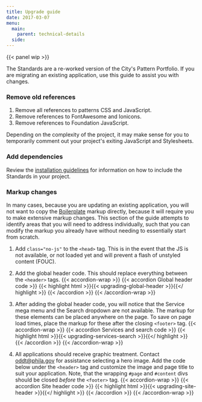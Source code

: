 ```yaml
---
title: Upgrade guide
date: 2017-03-07
menu:
  main:
    parent: technical-details
  side:
---
```

{{< panel wip >}}

The Standards are a re-worked version of the City's Pattern Portfolio. If you are migrating an existing application, use this guide to assist you with changes.

### Remove old references

1. Remove all references to patterns CSS and JavaScript.
2. Remove references to FontAwesome and Ionicons.
3. Remove references to Foundation JavaScript.

Depending on the complexity of the project, it may make sense for you to temporarily comment out your project's exiting JavaScript and Stylesheets.

### Add dependencies

Review the [installation guidelines](/use/installation) for information on how to include the Standards in your project.

### Markup changes
In many cases, because you are updating an existing application, you will not want to copy the [Boilerplate](/templates/markup/boilerplate/) markup directly, because it will require you to make extensive markup changes. This section of the guide attempts to identify areas that you will need to address individually, such that you can modify the markup you already have without needing to essentially start from scratch.

1. Add `class="no-js"` to the `<head>` tag. This is in the event that the JS is not available, or not loaded yet and will prevent a flash of unstyled content (FOUC).

2. Add the global header code. This should replace everything between the `<header>` tags.
  {{< accordion-wrap >}}
  {{< accordion Global header code >}}
    {{< highlight html >}}{{< upgrading-global-header >}}{{</ highlight >}}
  {{< /accordion >}}
  {{< /accordion-wrap >}}

3. After adding the global header code, you will notice that the Service mega menu and the Search dropdown are not available. The markup for these elements can be placed anywhere on the page. To save on page load times, place the markup for these after the closing `<footer>` tag.
  {{< accordion-wrap >}}
  {{< accordion Services and search code >}}
    {{< highlight html >}}{{< upgrading-services-search >}}{{</ highlight >}}
  {{< /accordion >}}
  {{< /accordion-wrap >}}

4. All applications should receive graphic treatment. Contact oddt@phila.gov for assistance selecting a hero image. Add the code below under the `<header>` tag and customize the image and page title to suit your application. Note, that the wrapping `#page` and `#content` divs should be closed *before* the `<footer>` tag.
  {{< accordion-wrap >}}
  {{< accordion Site header code >}}
    {{< highlight html >}}{{< upgrading-site-header >}}{{</ highlight >}}
  {{< /accordion >}}
  {{< /accordion-wrap >}}
